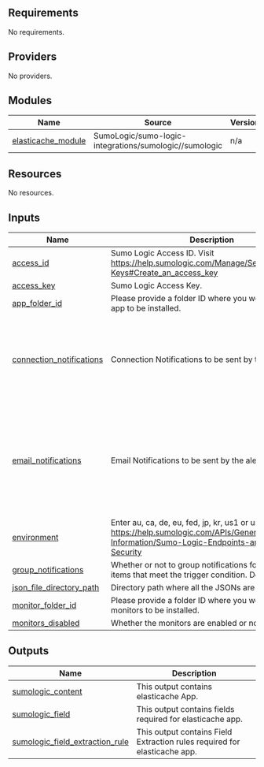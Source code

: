 ## Requirements

No requirements.

## Providers

No providers.

## Modules

| Name | Source | Version |
|------|--------|---------|
| <a name="module_elasticache_module"></a> [elasticache\_module](#module\_elasticache\_module) | SumoLogic/sumo-logic-integrations/sumologic//sumologic | n/a |

## Resources

No resources.

## Inputs

| Name | Description | Type | Default | Required |
|------|-------------|------|---------|:--------:|
| <a name="input_access_id"></a> [access\_id](#input\_access\_id) | Sumo Logic Access ID. Visit https://help.sumologic.com/Manage/Security/Access-Keys#Create_an_access_key | `string` | n/a | yes |
| <a name="input_access_key"></a> [access\_key](#input\_access\_key) | Sumo Logic Access Key. | `string` | n/a | yes |
| <a name="input_app_folder_id"></a> [app\_folder\_id](#input\_app\_folder\_id) | Please provide a folder ID where you would like the app to be installed. | `string` | `""` | no |
| <a name="input_connection_notifications"></a> [connection\_notifications](#input\_connection\_notifications) | Connection Notifications to be sent by the alert. | <pre>list(object(<br/>    {<br/>      connection_type       = string,<br/>      connection_id         = string,<br/>      payload_override      = string,<br/>      run_for_trigger_types = list(string)<br/>    }<br/>  ))</pre> | n/a | yes |
| <a name="input_email_notifications"></a> [email\_notifications](#input\_email\_notifications) | Email Notifications to be sent by the alert. | <pre>list(object(<br/>    {<br/>      connection_type       = string,<br/>      recipients            = list(string),<br/>      subject               = string,<br/>      time_zone             = string,<br/>      message_body          = string,<br/>      run_for_trigger_types = list(string)<br/>    }<br/>  ))</pre> | n/a | yes |
| <a name="input_environment"></a> [environment](#input\_environment) | Enter au, ca, de, eu, fed, jp, kr, us1 or us2. Visit https://help.sumologic.com/APIs/General-API-Information/Sumo-Logic-Endpoints-and-Firewall-Security | `string` | n/a | yes |
| <a name="input_group_notifications"></a> [group\_notifications](#input\_group\_notifications) | Whether or not to group notifications for individual items that meet the trigger condition. Defaults to true. | `bool` | `true` | no |
| <a name="input_json_file_directory_path"></a> [json\_file\_directory\_path](#input\_json\_file\_directory\_path) | Directory path where all the JSONs are present. | `string` | n/a | yes |
| <a name="input_monitor_folder_id"></a> [monitor\_folder\_id](#input\_monitor\_folder\_id) | Please provide a folder ID where you would like the monitors to be installed. | `string` | `""` | no |
| <a name="input_monitors_disabled"></a> [monitors\_disabled](#input\_monitors\_disabled) | Whether the monitors are enabled or not? | `bool` | `true` | no |

## Outputs

| Name | Description |
|------|-------------|
| <a name="output_sumologic_content"></a> [sumologic\_content](#output\_sumologic\_content) | This output contains elasticache App. |
| <a name="output_sumologic_field"></a> [sumologic\_field](#output\_sumologic\_field) | This output contains fields required for elasticache app. |
| <a name="output_sumologic_field_extraction_rule"></a> [sumologic\_field\_extraction\_rule](#output\_sumologic\_field\_extraction\_rule) | This output contains Field Extraction rules required for elasticache app. |

